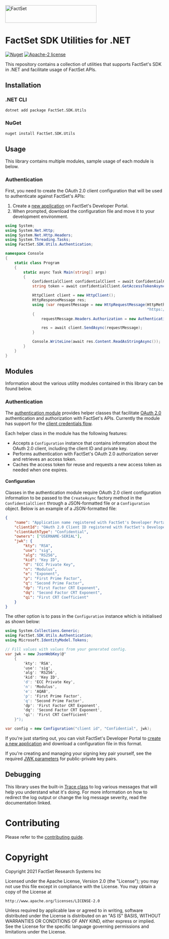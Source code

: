 <img alt="FactSet" src="https://www.factset.com/hubfs/Assets/images/factset-logo.svg" height="56" width="290">

# FactSet SDK Utilities for .NET

[![Nuget](https://img.shields.io/nuget/v/FactSet.SDK.Utils)](https://www.nuget.org/packages/FactSet.SDK.Utils)
[![Apache-2 license](https://img.shields.io/badge/license-Apache2-brightgreen.svg)](https://www.apache.org/licenses/LICENSE-2.0)

This repository contains a collection of utilities that supports FactSet's SDK in .NET and facilitate usage of FactSet APIs.

## Installation

### .NET CLI

```bash
dotnet add package FactSet.SDK.Utils
```

### NuGet

```bash
nuget install FactSet.SDK.Utils
```

## Usage

This library contains multiple modules, sample usage of each module is below.

### Authentication

First, you need to create the OAuth 2.0 client configuration that will be used to authenticate against FactSet's APIs:

1. Create a [new application](https://developer.factset.com/applications) on FactSet's Developer Portal.
2. When prompted, download the configuration file and move it to your development environment.

```csharp
using System;
using System.Net.Http;
using System.Net.Http.Headers;
using System.Threading.Tasks;
using FactSet.SDK.Utils.Authentication;

namespace Console
{
    static class Program
    {
        static async Task Main(string[] args)
        {
            ConfidentialClient confidentialClient = await ConfidentialClient.CreateAsync("./path/to/config.json");
            string token = await confidentialClient.GetAccessTokenAsync();

            HttpClient client = new HttpClient();
            HttpResponseMessage res;
            using (var requestMessage = new HttpRequestMessage(HttpMethod.Get,
                                                               "https://api.factset.com/analytics/lookups/v3/currencies"))
            {
                requestMessage.Headers.Authorization = new AuthenticationHeaderValue("Bearer", token);

                res = await client.SendAsync(requestMessage);
            }

            Console.WriteLine(await res.Content.ReadAsStringAsync());
        }
    }
}
```

## Modules

Information about the various utility modules contained in this library can be found below.

### Authentication

The [authentication module](src/FactSet.SDK.Utils/Authentication) provides helper classes that facilitate [OAuth 2.0](https://github.com/factset/oauth2-guidelines) authentication and authorization with FactSet's APIs. Currently the module has support for the [client credentials flow](https://github.com/factset/oauth2-guidelines#client-credentials-flow-1).

Each helper class in the module has the following features:

* Accepts a `Configuration` instance that contains information about the OAuth 2.0 client, including the client ID and private key.
* Performs authentication with FactSet's OAuth 2.0 authorization server and retrieves an access token.
* Caches the access token for reuse and requests a new access token as needed when one expires.

#### Configuration

Classes in the authentication module require OAuth 2.0 client configuration information to be passed to the `CreateAsync` factory method in the `ConfidentialClient` through a JSON-formatted file or a `Configuration` object. Below is an example of a JSON-formatted file:

```json
{
    "name": "Application name registered with FactSet's Developer Portal",
    "clientId": "OAuth 2.0 Client ID registered with FactSet's Developer Portal",
    "clientAuthType": "Confidential",
    "owners": ["USERNAME-SERIAL"],
    "jwk": {
        "kty": "RSA",
        "use": "sig",
        "alg": "RS256",
        "kid": "Key ID",
        "d": "ECC Private Key",
        "n": "Modulus",
        "e": "Exponent",
        "p": "First Prime Factor",
        "q": "Second Prime Factor",
        "dp": "First Factor CRT Exponent",
        "dq": "Second Factor CRT Exponent",
        "qi": "First CRT Coefficient"
    }
}
```

The other option is to pass in the `Configuration` instance which is initialised as shown below:

```csharp
using System.Collections.Generic;
using FactSet.SDK.Utils.Authentication;
using Microsoft.IdentityModel.Tokens;

// Fill values with values from your generated config.
var jwk = new JsonWebKey(@"
    {
        'kty': 'RSA',
        'use': 'sig',
        'alg': 'RS256',
        'kid': 'Key ID',
        'd': 'ECC Private Key',
        'n': 'Modulus',
        'e': 'AQAB',
        'p': 'First Prime Factor',
        'q': 'Second Prime Factor',
        'dp': 'First Factor CRT Exponent',
        'dq': 'Second Factor CRT Exponent',
        'qi': 'First CRT Coefficient'
    }");

var config = new Configuration("client id", "Confidential", jwk);
```

If you're just starting out, you can visit FactSet's Developer Portal to [create a new application](https://developer.factset.com/applications) and download a configuration file in this format.

If you're creating and managing your signing key pair yourself, see the required [JWK parameters](https://github.com/factset/oauth2-guidelines#jwk-parameters) for public-private key pairs.

## Debugging

This library uses the built-in [Trace class](https://docs.microsoft.com/en-us/dotnet/api/system.diagnostics.trace?view=net-5.0) to log various messages that will help you understand what it's doing. For more information on how to redirect the log output or change the log message severity, read the documentation linked.

# Contributing

Please refer to the [contributing guide](CONTRIBUTING.md).

# Copyright

Copyright 2021 FactSet Research Systems Inc

Licensed under the Apache License, Version 2.0 (the "License");
you may not use this file except in compliance with the License.
You may obtain a copy of the License at

    http://www.apache.org/licenses/LICENSE-2.0

Unless required by applicable law or agreed to in writing, software
distributed under the License is distributed on an "AS IS" BASIS,
WITHOUT WARRANTIES OR CONDITIONS OF ANY KIND, either express or implied.
See the License for the specific language governing permissions and
limitations under the License.
